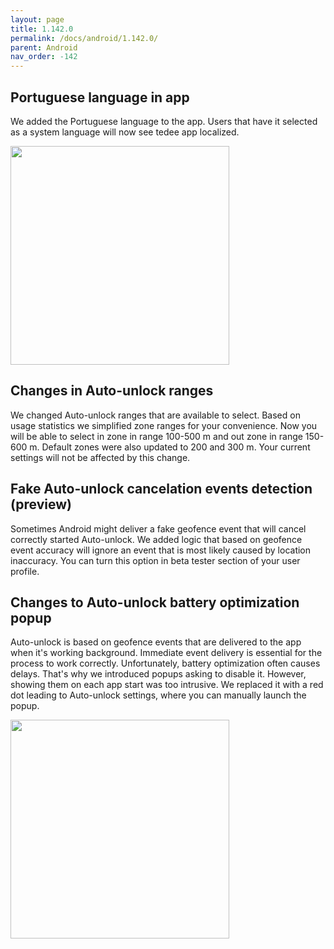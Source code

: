 ```yaml
---
layout: page
title: 1.142.0
permalink: /docs/android/1.142.0/
parent: Android
nav_order: -142
---
```


## Portuguese language in app
We added the Portuguese language to the app. Users that have it selected as a system language will now see tedee app localized.

<img src="/tedee-release-notes/docs/android/assets/142_1.png" width="350">

## Changes in Auto-unlock ranges
We changed Auto-unlock ranges that are available to select. Based on usage statistics we simplified zone ranges for your convenience. Now you will be able to select in zone in range 100-500 m and out zone in range 150-600 m. Default zones were also updated to 200 and 300 m. Your current settings will not be affected by this change.

## Fake Auto-unlock cancelation events detection (preview)
Sometimes Android might deliver a fake geofence event that will cancel correctly started Auto-unlock. We added logic that based on geofence event accuracy will ignore an event that is most likely caused by location inaccuracy. You can turn this option in beta tester section of your user profile.

## Changes to Auto-unlock battery optimization popup
Auto-unlock is based on geofence events that are delivered to the app when it's working background. Immediate event delivery is essential for the process to work correctly. Unfortunately, battery optimization often causes delays. That's why we introduced popups asking to disable it. However, showing them on each app start was too intrusive. We replaced it with a red dot leading to Auto-unlock settings, where you can manually launch the popup.

<img src="/tedee-release-notes/docs/android/assets/142_2.gif" width="350">